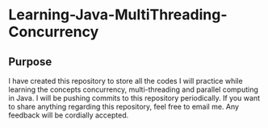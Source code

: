 # Learning-Java-MultiThreading-Concurrency

## Purpose
I have created this repository to store all the codes I will practice while learning the concepts concurrency, multi-threading and parallel computing in Java. I will be pushing commits to this repository periodically. If you want to share anything regarding this repository, feel free to email me. Any feedback will be cordially accepted.
